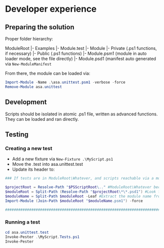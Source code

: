 # Developer experience

## Preparing the solution

Proper folder hierarchy:

ModuleRoot
|- Examples
|- Module.test
|- Module
    |- Private (.ps1 functions, if necessary)
    |- Public (.ps1 functions)
    |- Module.psm1 (module in auto loader mode, see the file directly)
    |- Module.psd1 (manifest auto generated via `New-ModuleManifest`

From there, the module can be loaded via:

```PowerShell
Import-Module -Name .\asa.unittest.psm1 -verbose -force
Remove-Module asa.unittest
```

## Development

Scripts should be isolated in atomic .ps1 file, written as advanced functions.
They can be loaded and ran directly.


## Testing

### Creating a new test

- Add a new fixture via `New-Fixture .\MyScript.ps1`
- Move the .test into asa.unittest.test
- Update its header to:

```PowerShell
### If tests are in ModuleRoot\Whatever, and scripts reachable via a module at ModuleRoot\Module\Module.psm1

$projectRoot = Resolve-Path "$PSScriptRoot\.." #ModuleRoot\Whatever becomes \ModuleRoot with ..
$moduleRoot = Split-Path (Resolve-Path "$projectRoot\*\*.psd1") #Look for the manifest to get to ModuleRoot\Module
$moduleName = Split-Path $moduleRoot -Leaf #Extract the module name from above
Import-Module (Join-Path $moduleRoot "$moduleName.psm1") -force

#############################################################################################################
```

### Running a test

```PowerShell
cd asa.unittest.test
Invoke-Pester .\MyScript.Tests.ps1
Invoke-Pester
```
